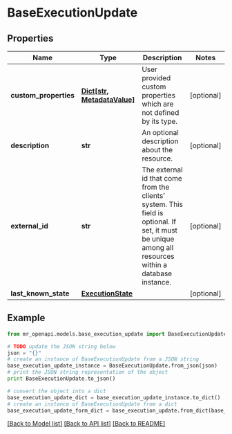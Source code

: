 # BaseExecutionUpdate


## Properties
Name | Type | Description | Notes
------------ | ------------- | ------------- | -------------
**custom_properties** | [**Dict[str, MetadataValue]**](MetadataValue.md) | User provided custom properties which are not defined by its type. | [optional] 
**description** | **str** | An optional description about the resource. | [optional] 
**external_id** | **str** | The external id that come from the clients’ system. This field is optional. If set, it must be unique among all resources within a database instance. | [optional] 
**last_known_state** | [**ExecutionState**](ExecutionState.md) |  | [optional] 

## Example

```python
from mr_openapi.models.base_execution_update import BaseExecutionUpdate

# TODO update the JSON string below
json = "{}"
# create an instance of BaseExecutionUpdate from a JSON string
base_execution_update_instance = BaseExecutionUpdate.from_json(json)
# print the JSON string representation of the object
print BaseExecutionUpdate.to_json()

# convert the object into a dict
base_execution_update_dict = base_execution_update_instance.to_dict()
# create an instance of BaseExecutionUpdate from a dict
base_execution_update_form_dict = base_execution_update.from_dict(base_execution_update_dict)
```
[[Back to Model list]](../README.md#documentation-for-models) [[Back to API list]](../README.md#documentation-for-api-endpoints) [[Back to README]](../README.md)


